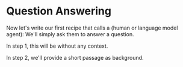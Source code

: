 # Question Answering

Now let's write our first recipe that calls a (human or language model agent): We'll simply ask them to answer a question.

In step 1, this will be without any context.

In step 2, we'll provide a short passage as background.
